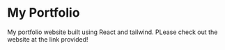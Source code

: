 # My Portfolio

My portfolio website built using React and tailwind. PLease check out the website at the link provided!
